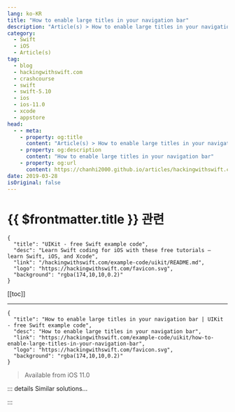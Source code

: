 ```yaml
---
lang: ko-KR
title: "How to enable large titles in your navigation bar"
description: "Article(s) > How to enable large titles in your navigation bar"
category:
  - Swift
  - iOS
  - Article(s)
tag: 
  - blog
  - hackingwithswift.com
  - crashcourse
  - swift
  - swift-5.10
  - ios
  - ios-11.0
  - xcode
  - appstore
head:
  - - meta:
    - property: og:title
      content: "Article(s) > How to enable large titles in your navigation bar"
    - property: og:description
      content: "How to enable large titles in your navigation bar"
    - property: og:url
      content: https://chanhi2000.github.io/articles/hackingwithswift.com/example-code/uikit/how-to-enable-large-titles-in-your-navigation-bar.html
date: 2019-03-28
isOriginal: false
---
```


# {{ $frontmatter.title }} 관련

```component VPCard
{
  "title": "UIKit - free Swift example code",
  "desc": "Learn Swift coding for iOS with these free tutorials – learn Swift, iOS, and Xcode",
  "link": "/hackingwithswift.com/example-code/uikit/README.md",
  "logo": "https://hackingwithswift.com/favicon.svg",
  "background": "rgba(174,10,10,0.2)"
}
```

[[toc]]

---

```component VPCard
{
  "title": "How to enable large titles in your navigation bar | UIKit - free Swift example code",
  "desc": "How to enable large titles in your navigation bar",
  "link": "https://hackingwithswift.com/example-code/uikit/how-to-enable-large-titles-in-your-navigation-bar",
  "logo": "https://hackingwithswift.com/favicon.svg",
  "background": "rgba(174,10,10,0.2)"
}
```

> Available from iOS 11.0

<!-- TODO: 작성 -->

<!--
iOS 11 introduced a new design for navigation bar titles, allowing developers to enable large titles for view controllers that needed to be particularly prominent.

By default these large titles are disabled, but you can enable them with one line of code in your navigation controller’s top view controller:

```swift
navigationController?.navigationBar.prefersLargeTitles = true
```

That will enable large titles for all view controllers that subsequently get pushed, but you can be more selective by adjusting the `navigationItem.largeTitleDisplayMode` property of your view controllers.

For example, if you wanted subsequent view controllers to never use large titles, you would put this into their `viewDidLoad()` method:

```swift
navigationItem.largeTitleDisplayMode = .never
```

-->

::: details Similar solutions…

<!--
/example-code/system/how-to-run-code-when-your-app-is-terminated">How to run code when your app is terminated 
/quick-start/swiftui/how-to-enable-pull-to-refresh">How to enable pull to refresh 
/example-code/uikit/how-to-add-a-bar-button-to-a-navigation-bar">How to add a bar button to a navigation bar 
/quick-start/swiftui/how-to-enable-editing-on-a-list-using-editbutton">How to enable editing on a list using EditButton 
/quick-start/swiftui/how-to-hide-the-tab-bar-navigation-bar-or-other-toolbars">How to hide the tab bar, navigation bar, or other toolbars</a>
-->

:::

